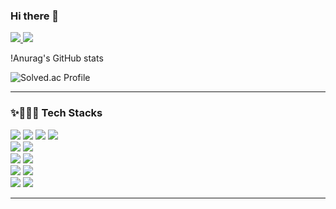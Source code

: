 ### Hi there 👋

<div>
<!-- HITS로 방문자 수 -->
<a href="https://github.com/whddnjs3340/">
<img src="https://hits.seeyoufarm.com/api/count/incr/badge.svg?url=https%3A%2F%2Fgithub.com%2Fjoyunju&count_bg=%233D89C8&title_bg=%23555555&icon=&icon_color=%23E7E7E7&title=hits&edge_flat=false"/>
</a>
<img src="https://img.shields.io/github/followers/whddnjs3340?style=social"/>
</div>

!Anurag's GitHub stats


![Solved.ac Profile](http://mazassumnida.wtf/api/v2/generate_badge?boj=whddnjs3340)


<hr>

<div align=left>
<!--
<a href="https://github.com/wlgns5510">
<img src="https://img.shields.io/badge/zooland-EC5990?style=for-the-badge&logo=zooland&logoColor=white"/>
</a>
<a href="https://github.com/wlgns5510">
<img src="https://img.shields.io/badge/Filmlab-F16728?style=for-the-badge&logo=Filmlab&logoColor=white"/>
</a>
-->
</div>

<div align=left>
<h3>✨👩🏻‍💻 Tech Stacks </h3>
<!--
<img src="https://img.shields.io/badge/아이콘의 내용-배경색?style=flat&logo=로고이름&logoColor=white"/>
<img src="https://img.shields.io/badge/React-61DAFB?style=flat-square&logo=React&logoColor=white"/>
-->
<!-- Front -->
<img src="https://img.shields.io/badge/HTML5-E34F26?style=for-the-badge&logo=HTML5&logoColor=white"/>
<img src="https://img.shields.io/badge/CSS3-1572B6?style=for-the-badge&logo=CSS3&logoColor=white"/>
<img src="https://img.shields.io/badge/JavaScript-F7DF1E?style=for-the-badge&logo=JavaScript&logoColor=white"/>
<img src="https://img.shields.io/badge/jQuery-0769AD?style=for-the-badge&logo=jQuery&logoColor=white"/>
<br>
<!-- Back -->
<img src="https://img.shields.io/badge/Java-007396?style=for-the-badge&logo=Java&logoColor=white">


<!-- data -->
<img src="https://img.shields.io/badge/Oracle-F80000?style=for-the-badge&logo=Oracle&logoColor=white"/>
<br>
<!-- 프레임워크 -->
<img src="https://img.shields.io/badge/Spring-6DB33F?style=for-the-badge&logo=Spring&logoColor=white"/>

<img src="https://img.shields.io/badge/bootstrap-7952B3?style=for-the-badge&logo=bootstrap&logoColor=white">


<br>
<!-- 서버 -->
<img src="https://img.shields.io/badge/apache tomcat-F8DC75?style=for-the-badge&logo=apachetomcat&logoColor=white">

<!-- tool -->
<img src="https://img.shields.io/badge/Eclipse IDE-2C2255?style=for-the-badge&logo=Eclipse IDE&logoColor=white"/>

<br>
<!-- 협업 -->
<img src="https://img.shields.io/badge/GitHub-181717?style=for-the-badge&logo=GitHub&logoColor=white"/>

<img src="https://img.shields.io/badge/Notion-000000?style=for-the-badge&logo=Notion&logoColor=white"/>
<br>


</div>

<hr>
